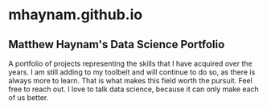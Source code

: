 # mhaynam.github.io
## Matthew Haynam's Data Science Portfolio ##
A portfolio of projects representing the skills that I have acquired over the years. I am still adding to my toolbelt and will continue to do so, as there is always more to learn. That is what makes this field worth the pursuit. Feel free to reach out. I love to talk data science, because it can only make each of us better.
